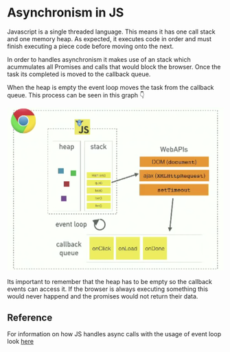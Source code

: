 # Asynchronism in JS

Javascript is a single threaded language. This means it has one call stack and one memory heap. As expected, it executes code in order and must finish executing a piece code before moving onto the next.

In order to handles asynchronism it makes use of an stack which acummulates all Promises and calls that would block the browser. Once the task its completed is moved to the callback queue.

When the heap is empty the event loop moves the task from the callback queue. This process can be seen in this graph 👇

![event loop](https://raw.githubusercontent.com/merRen22/notes-promises-async/main/images/heap-event-loop.png)

Its important to remember that the heap has to be empty so the callback events can access it. If the browser is always executing something this would never happend and the promises would not return their data.

## Reference

For information on how JS handles async calls with the usage of event loop look [here](https://www.youtube.com/watch?v=8aGhZQkoFbQ)
